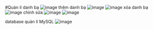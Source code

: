 #Quản lí danh bạ
![image](https://github.com/Phong74R5/SpringBoot_MyContact/assets/137703851/8cfb2313-a99f-4934-be8d-8155c6724d27)
thêm danh bạ
![image](https://github.com/Phong74R5/SpringBoot_MyContact/assets/137703851/68d3dead-cad0-4dac-ba28-d0ab4fa8d315)
![image](https://github.com/Phong74R5/SpringBoot_MyContact/assets/137703851/ddb3cdc1-1fce-44c7-a9e0-63257d2ce3ca)
xóa danh bạ
![image](https://github.com/Phong74R5/SpringBoot_MyContact/assets/137703851/31c90482-eaab-46cf-a8ad-b466bb071094)
chỉnh sửa
![image](https://github.com/Phong74R5/SpringBoot_MyContact/assets/137703851/e44dc6cc-80ec-458f-a217-f625d95d460b)
![image](https://github.com/Phong74R5/SpringBoot_MyContact/assets/137703851/ef7866dc-3f37-4d2c-910e-14ce45c56820)

database quản lí MySQL
![image](https://github.com/Phong74R5/SpringBoot_MyContact/assets/137703851/fb1f4ddd-459a-4192-b603-1f9d84b96a77)
